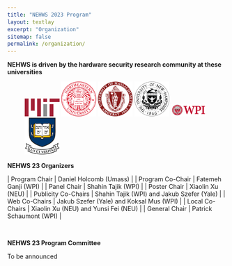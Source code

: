 ```yaml
---
title: "NEHWS 2023 Program"
layout: textlay
excerpt: "Organization"
sitemap: false
permalink: /organization/
---
```


**NEHWS is driven by the hardware security research community at these universities**

<figure class="fourth">
  <img src="../images/organizer_logo_mit.png" style="width: 80px">
  <img src="../images/organizer_logo_northeastern.png" style="width: 80px">
  <img src="../images/organizer_logo_umass.png" style="width: 80px">
  <img src="../images/organizer_logo_unh.png" style="width: 80px">
  <img src="../images/organizer_logo_wpi.png" style="width: 80px">
  <img src="../images/organizer_logo_yale.png" style="width: 80px">
</figure>

**NEHWS 23 Organizers**

| Program Chair	        | Daniel Holcomb (Umass)                     |
| Program Co-Chair	| Fatemeh Ganji (WPI)                        |
| Panel Chair	        | Shahin Tajik (WPI)                         |
| Poster Chair	        | Xiaolin Xu (NEU)                           |
| Publicity Co-Chairs	| Shahin Tajik (WPI) and Jakub Szefer (Yale) |
| Web Co-Chairs         | Jakub Szefer (Yale) and Koksal Mus (WPI)   |
| Local Co-Chairs	| Xiaolin Xu (NEU) and Yunsi Fei (NEU)       |
| General Chair	        | Patrick Schaumont (WPI)                    |

<BR>

**NEHWS 23 Program Committee**

To be announced
